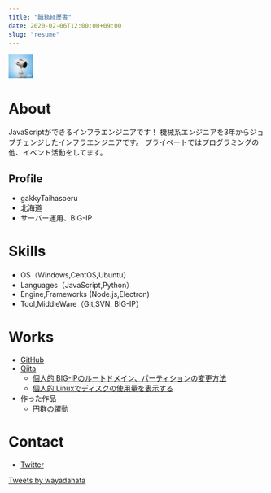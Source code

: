```yaml
---
title: "職務経歴書"
date: 2020-02-06T12:00:00+09:00
slug: "resume"
---
```


<img src="./profile-picture-1568680666.jpg" width="48px">

# About
JavaScriptができるインフラエンジニアです！
機械系エンジニアを3年からジョブチェンジしたインフラエンジニアです。
プライベートではプログラミングの他、イベント活動をしてます。

## Profile
- gakkyTaihasoeru
- 北海道
- サーバー運用、BIG-IP

# Skills
- OS（Windows,CentOS,Ubuntu）
- Languages（JavaScript,Python）
- Engine,Frameworks (Node.js,Electron)
- Tool,MiddleWare（Git,SVN, BIG-IP）

# Works
- [GitHub](https://github.com/gakkyTaihasoeru)
- [Qiita](https://qiita.com/wayadahata)
  - [個人的 BIG-IPのルートドメイン、パーティションの変更方法](https://qiita.com/wayadahata/items/c3fd26c2e72cef201e54)
  - [個人的 Linuxでディスクの使用量を表示する](https://qiita.com/wayadahata/items/64a866ad8bfec163ce0f)
- 作った作品
  - [円群の躍動](http://www.openprocessing.org/sketch/833662)

# Contact
- [Twitter](https://twitter.com/wayadahata)

<!-- 
- [LinkedIn](LinkedInプロフィールのURL)
- [Mail](mailto:メールアドレス)
# History
- 20xx年 角川ドワンゴ学園 [N高等学校](URL) 卒業
- 20xx年 [株式会社A](URL) 入社
- 表彰、受賞歴、メディア掲載記事などあれば
-->

<a class="twitter-timeline" data-width="400" data-height="600" data-theme="light" href="https://twitter.com/wayadahata?ref_src=twsrc%5Etfw">Tweets by wayadahata</a> <script async src="https://platform.twitter.com/widgets.js" charset="utf-8"></script>
